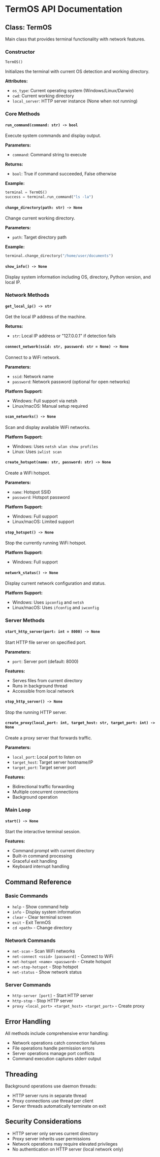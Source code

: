 # TermOS API Documentation

## Class: TermOS

Main class that provides terminal functionality with network features.

### Constructor

```python
TermOS()
```

Initializes the terminal with current OS detection and working directory.

**Attributes:**
- `os_type`: Current operating system (Windows/Linux/Darwin)
- `cwd`: Current working directory
- `local_server`: HTTP server instance (None when not running)

### Core Methods

#### `run_command(command: str) -> bool`
Execute system commands and display output.

**Parameters:**
- `command`: Command string to execute

**Returns:**
- `bool`: True if command succeeded, False otherwise

**Example:**
```python
terminal = TermOS()
success = terminal.run_command("ls -la")
```

#### `change_directory(path: str) -> None`
Change current working directory.

**Parameters:**
- `path`: Target directory path

**Example:**
```python
terminal.change_directory("/home/user/documents")
```

#### `show_info() -> None`
Display system information including OS, directory, Python version, and local IP.

### Network Methods

#### `get_local_ip() -> str`
Get the local IP address of the machine.

**Returns:**
- `str`: Local IP address or "127.0.0.1" if detection fails

#### `connect_network(ssid: str, password: str = None) -> None`
Connect to a WiFi network.

**Parameters:**
- `ssid`: Network name
- `password`: Network password (optional for open networks)

**Platform Support:**
- Windows: Full support via netsh
- Linux/macOS: Manual setup required

#### `scan_networks() -> None`
Scan and display available WiFi networks.

**Platform Support:**
- Windows: Uses `netsh wlan show profiles`
- Linux: Uses `iwlist scan`

#### `create_hotspot(name: str, password: str) -> None`
Create a WiFi hotspot.

**Parameters:**
- `name`: Hotspot SSID
- `password`: Hotspot password

**Platform Support:**
- Windows: Full support
- Linux/macOS: Limited support

#### `stop_hotspot() -> None`
Stop the currently running WiFi hotspot.

**Platform Support:**
- Windows: Full support

#### `network_status() -> None`
Display current network configuration and status.

**Platform Support:**
- Windows: Uses `ipconfig` and `netsh`
- Linux/macOS: Uses `ifconfig` and `iwconfig`

### Server Methods

#### `start_http_server(port: int = 8000) -> None`
Start HTTP file server on specified port.

**Parameters:**
- `port`: Server port (default: 8000)

**Features:**
- Serves files from current directory
- Runs in background thread
- Accessible from local network

#### `stop_http_server() -> None`
Stop the running HTTP server.

#### `create_proxy(local_port: int, target_host: str, target_port: int) -> None`
Create a proxy server that forwards traffic.

**Parameters:**
- `local_port`: Local port to listen on
- `target_host`: Target server hostname/IP
- `target_port`: Target server port

**Features:**
- Bidirectional traffic forwarding
- Multiple concurrent connections
- Background operation

### Main Loop

#### `start() -> None`
Start the interactive terminal session.

**Features:**
- Command prompt with current directory
- Built-in command processing
- Graceful exit handling
- Keyboard interrupt handling

## Command Reference

### Basic Commands
- `help` - Show command help
- `info` - Display system information
- `clear` - Clear terminal screen
- `exit` - Exit TermOS
- `cd <path>` - Change directory

### Network Commands
- `net-scan` - Scan WiFi networks
- `net-connect <ssid> [password]` - Connect to WiFi
- `net-hotspot <name> <password>` - Create hotspot
- `net-stop-hotspot` - Stop hotspot
- `net-status` - Show network status

### Server Commands
- `http-server [port]` - Start HTTP server
- `http-stop` - Stop HTTP server
- `proxy <local_port> <target_host> <target_port>` - Create proxy

## Error Handling

All methods include comprehensive error handling:
- Network operations catch connection failures
- File operations handle permission errors
- Server operations manage port conflicts
- Command execution captures stderr output

## Threading

Background operations use daemon threads:
- HTTP server runs in separate thread
- Proxy connections use thread per client
- Server threads automatically terminate on exit

## Security Considerations

- HTTP server only serves current directory
- Proxy server inherits user permissions
- Network operations may require elevated privileges
- No authentication on HTTP server (local network only)